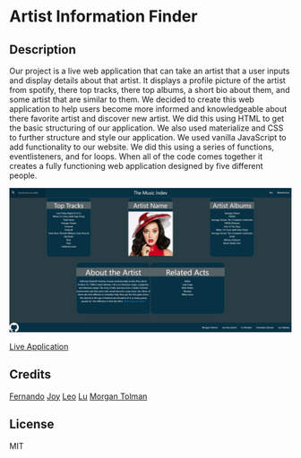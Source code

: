 # Artist Information Finder

## Description


Our project is a live web application that can take an artist that a user inputs and display details about that artist.  It displays a profile picture of the artist from spotify, there top tracks, there top albums, a short bio about them, and some artist that are similar to them.  We decided to create this web application to help users become more informed and knowledgeable about there favorite artist and discover new artist.  We did this using HTML to get the basic structuring of our application.  We also used materialize and CSS to further structure and style our application.  We used vanilla JavaScript to add functionality to our website.  We did this using a series of functions, eventlisteners, and for loops.  When all of the code comes together it creates a fully functioning web application designed by five different people.


![Application Screenshot](./assets/images/Live%20Application%20Screen%20Shot.JPG)

[Live Application](https://unheardof77.github.io/Artist-Information-Finder/)

## Credits

[Fernando](https://github.com/IAMFALZIII)
[Joy](https://github.com/joyhaliday)
[Leo](https://github.com/LeoRocca40)
[Lu](https://github.com/FunnyLookingFish)
[Morgan Tolman](https://github.com/unheardof77)

## License

MIT

